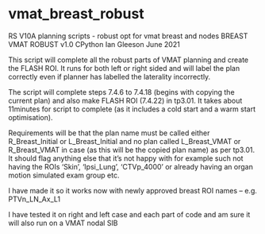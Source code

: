 # vmat_breast_robust
RS V10A planning scripts - robust opt for vmat breast and nodes
BREAST VMAT ROBUST v1.0
CPython
Ian Gleeson
June 2021



This script will complete all the robust parts of VMAT planning and create the FLASH ROI. It runs for both left or right sided and will label the plan correctly even if planner has labelled the laterality incorrectly.
 
The script will complete steps 7.4.6 to 7.4.18 (begins with copying the current plan) and also make FLASH ROI (7.4.22) in tp3.01. It takes about 11minutes for script to complete (as it includes a cold start and a warm start optimisation).
 
Requirements will be that the plan name must be called either R_Breast_Initial or L_Breast_Initial and no plan called L_Breast_VMAT or R_Breast_VMAT in case (as this will be the copied plan name) as per tp3.01. It should flag anything else that it’s not happy with for example such not having the ROIs ‘Skin’, ‘Ipsi_Lung’, ‘CTVp_4000’ or already having an organ motion simulated exam group etc.
 
I have made it so it works now with newly approved breast ROI names – e.g. PTVn_LN_Ax_L1
 
I have tested it on right and left case and each part of code and am sure it will also run on a VMAT nodal SIB
